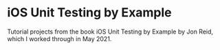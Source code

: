 # iOS Unit Testing by Example

Tutorial projects from the book iOS Unit Testing by Example by Jon Reid, which I worked through in May 2021.